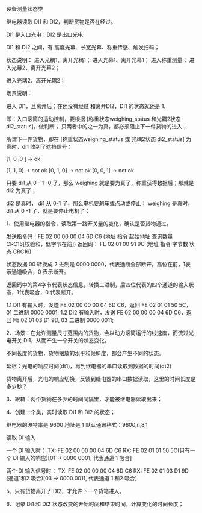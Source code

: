 设备测量状态类


继电器读取 DI1 和 DI2，判断货物是否在经过。


DI1 是入口光电；DI2 是出口光电


DI1 和 DI2 之间，有 高度光幕、长宽光幕、称重传感、触发扫码；


状态说明：
 进入光耦1、离开光耦1；
 进入光幕1、离开光幕1；
 进入称重测量；
 进入光幕2、离开光幕2；
 
 进入光耦2、离开光耦2；
 

场景说明：

进入 DI1，且离开后；在还没有经过 和离开DI2，DI1 的状态就还是 1.

即：入口滚筒的运动控制，要根据 [称重状态weighing_status 和光耦2状态 di2_status]，做判断；
只两者中的之一为真，都必须阻止下一件货物的进入；

所谓下一件货物，即在 [称重状态weighing_status 或 光耦2状态 di2_status] 为真时，di1 收到了遮挡信号；

[1, 0 ,0 ] -> ok

[1, 1, 0] -> not ok
[0, 1, 0] -> not ok
[0, 0, 1] -> not ok

只要 di1 从 0 - 1 -0 了，那么 weighing 就是要为真了，称重获得数据后；那就是 di2 为真了；

di2 是真时， di1 从 0-1 了，那么电机要刹车或点动或停止；
weighing 是真时， di1 从 0 -1 了，就是要停止电机了；




1、使用继电器的指令，读取第一路开关量的变化，确认是否货物通过。

发送指令码：FE 02 00 00 00 04 6D C6 
(地址 指令 起始地址 查询数量 CRC16[校验和，低字节在前])
返回码： FE 02 01 00 91 9C
(地址 指令 字节数 状态 CRC16)

状态数据 00 转换成 2 进制是 0000 0000，代表通断全部断开。高位在前，1表示通道吸合，0 表示断开。


返回码中的第4字节代表状态信息，转换二进制，后四位代表的四个通道的输入状态，1代表吸合，0 代表断开。

1.1 DI1 有输入时，发送 FE 02 00 00 00 04 6D C6，返回 FE 02 01 01 50 5C，01 二进制 0000 0001;
1.2 DI2 有输入时，发送 FE 02 00 00 00 04 6D C6，返回 FE 02 01 03 D1 9D, 03 二进制 0000 0011;

2、场景：在允许测量尺寸范围内的货物，会以动力滚筒运行的线速度，而流过光电开关 Di1，从而产生一个开关的状态变化。

不同长度的货物，货物摆放的水平和倾斜度，都会产生不同的状态。


延迟：光电的响应时间(dt1)，再到继电器的串口读取到数据的时间(dt2)

货物离开后，光电的响应切换，反馈到继电器的串口数据读取，这里的时间长度是多少秒？


3、跟箱：两个货物在多少的时间间隔里，才能被继电器读取出来；


4、创建一个类，实时读取 Di1 和 Di2 的状态；


继电器的波特率是 9600
地址是 1
默认通讯格式：9600,n,8,1



读取 DI 输入

一个 DI 输入时：
TX: FE 02 00 00 00 04 6D C6 
RX: FE 02 01 01 50 5C(只有一个 DI 输入的响应)[01 -> 0000 0001, 代表通道 1 吸合]

两个 DI 输入信号时：
TX: FE 02 00 00 00 04 6D C6 
RX: FE 02 01 03 D1 9D  (通道1和2 吸合)[03 -> 0000 0011, 代表通道 1 和2 吸合]


5、只有货物离开了 DI2，才允许下一个货箱进入。

 

6、记录 Di1 和 Di2 状态改变的开始时间和结束时间，计算变化的时间长度；